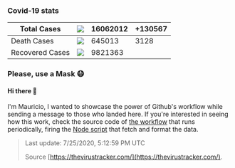 

### Covid-19 stats

| Total Cases | <img src="https://raw.githubusercontent.com/mdottavio/mdottavio/imgs/total.svg" /> | 16062012 | +130567 |
|-----------------|-----------------------------|---------|---------|
| Death Cases | <img src="https://raw.githubusercontent.com/mdottavio/mdottavio/imgs/death.svg" /> | 645013 | 3128
| Recovered Cases | <img src="https://raw.githubusercontent.com/mdottavio/mdottavio/imgs/recovered.svg" /> | 9821363 | |

### Please, use a Mask 😷

#### Hi there 👋
I'm Mauricio, I wanted to showcase the power of Github's workflow while sending a message to those who landed here.
If you're interested in seeing how this work, check the source code of [the workflow](https://github.com/mdottavio/mdottavio/blob/master/.github/workflows/updateReadme.yml) that runs periodically, firing
the [Node script](https://github.com/mdottavio/mdottavio/tree/covidstats) that fetch and format the data.

> Last update: 7/25/2020, 5:12:59 PM UTC
>
> Source [https://thevirustracker.com/](https://thevirustracker.com/).

 
